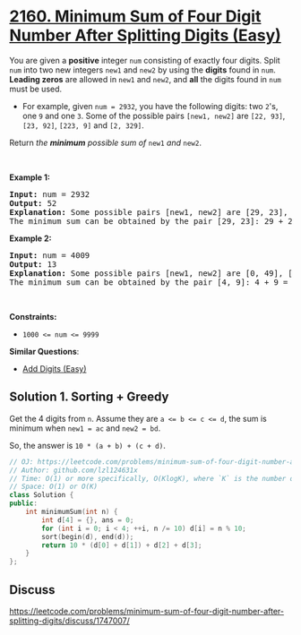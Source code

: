# [2160. Minimum Sum of Four Digit Number After Splitting Digits (Easy)](https://leetcode.com/problems/minimum-sum-of-four-digit-number-after-splitting-digits/)

<p>You are given a <strong>positive</strong> integer <code>num</code> consisting of exactly four digits. Split <code>num</code> into two new integers <code>new1</code> and <code>new2</code> by using the <strong>digits</strong> found in <code>num</code>. <strong>Leading zeros</strong> are allowed in <code>new1</code> and <code>new2</code>, and <strong>all</strong> the digits found in <code>num</code> must be used.</p>

<ul>
	<li>For example, given <code>num = 2932</code>, you have the following digits: two <code>2</code>'s, one <code>9</code> and one <code>3</code>. Some of the possible pairs <code>[new1, new2]</code> are <code>[22, 93]</code>, <code>[23, 92]</code>, <code>[223, 9]</code> and <code>[2, 329]</code>.</li>
</ul>

<p>Return <em>the <strong>minimum</strong> possible sum of </em><code>new1</code><em> and </em><code>new2</code>.</p>

<p>&nbsp;</p>
<p><strong>Example 1:</strong></p>

<pre><strong>Input:</strong> num = 2932
<strong>Output:</strong> 52
<strong>Explanation:</strong> Some possible pairs [new1, new2] are [29, 23], [223, 9], etc.
The minimum sum can be obtained by the pair [29, 23]: 29 + 23 = 52.
</pre>

<p><strong>Example 2:</strong></p>

<pre><strong>Input:</strong> num = 4009
<strong>Output:</strong> 13
<strong>Explanation:</strong> Some possible pairs [new1, new2] are [0, 49], [490, 0], etc. 
The minimum sum can be obtained by the pair [4, 9]: 4 + 9 = 13.
</pre>

<p>&nbsp;</p>
<p><strong>Constraints:</strong></p>

<ul>
	<li><code>1000 &lt;= num &lt;= 9999</code></li>
</ul>


**Similar Questions**:
* [Add Digits (Easy)](https://leetcode.com/problems/add-digits/)

## Solution 1. Sorting + Greedy

Get the 4 digits from `n`. Assume they are `a <= b <= c <= d`, the sum is minimum when `new1 = ac` and `new2 = bd`.

So, the answer is `10 * (a + b) + (c + d)`.

```cpp
// OJ: https://leetcode.com/problems/minimum-sum-of-four-digit-number-after-splitting-digits/
// Author: github.com/lzl124631x
// Time: O(1) or more specifically, O(KlogK), where `K` is the number of digits in `n`
// Space: O(1) or O(K)
class Solution {
public:
    int minimumSum(int n) {
        int d[4] = {}, ans = 0;
        for (int i = 0; i < 4; ++i, n /= 10) d[i] = n % 10;
        sort(begin(d), end(d));
        return 10 * (d[0] + d[1]) + d[2] + d[3];
    }
};
```

## Discuss

https://leetcode.com/problems/minimum-sum-of-four-digit-number-after-splitting-digits/discuss/1747007/